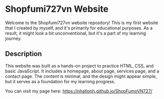 # Shopfumi727vn Website

Welcome to the Shopfumi727vn website repository! This is my first website that I created by myself, and it's primarily for educational purposes. As a result, it might look a bit unconventional, but it's a part of my learning journey.

## Description

This website was built as a hands-on project to practice HTML, CSS, and basic JavaScript. It includes a homepage, about page, services page, and a contact page. The content is minimal, and the design might appear simple, but it serves as a foundation for my learning progress.

You can visit my page here: https://nhatlonh.github.io/ShopFumoVN727/
